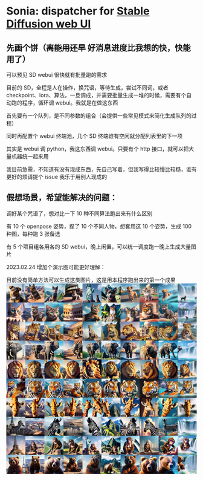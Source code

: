 Sonia: dispatcher for [Stable Diffusion web UI](https://github.com/AUTOMATIC1111/stable-diffusion-webui)
======

先画个饼（~~离能用还早~~ 好消息进度比我想的快，快能用了）
------

可以预见 SD webui 很快就有批量跑的需求

目前的 SD，全程是人在操作，换咒语，等待生成，尝试不同词，或者 checkpoint、lora、算法，一旦调成，并需要批量生成一堆的时候，需要有个自动跑的程序，循环调 webui。我就是在做这东西

首先要有一个队列，是不同参数的组合（会提供一些常见模式来简化生成队列的过程）

同时再配置个 webui 终端池，几个 SD 终端谁有空闲就分配列表里的下一项

其实是 webui 调 python，我这东西调 webui。只要有个 http 接口，就可以把大量机器统一起来用

我目前急需，不知道有没有现成东西，先自己写着，但我写得比较慢比较糙，谁有更好的烦请提个 issue 我乐于用别人现成的

假想场景，希望能解决的问题：
------

调好某个咒语了，想对比一下 10 种不同算法跑出来有什么区别

有 10 个 openpose 姿势，捏了 10 个不同人物，想套用这 10 个姿势，生成 100 种图，每种跑 3 张备选

有 5 个项目组各用各的 SD webui，晚上闲置，可以统一调度跑一晚上生成大量图片

2023.02.24 增加个演示图可能更好理解：

目前没有简单方法可以生成这类图片，这是用本程序跑出来的第一个成果
![demo](misc/doc/img/combo.jpg)
